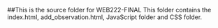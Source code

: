 ##This is the source folder for WEB222-FINAL
This folder contains the index.html, add_observation.html, JavaScript folder and CSS folder.
